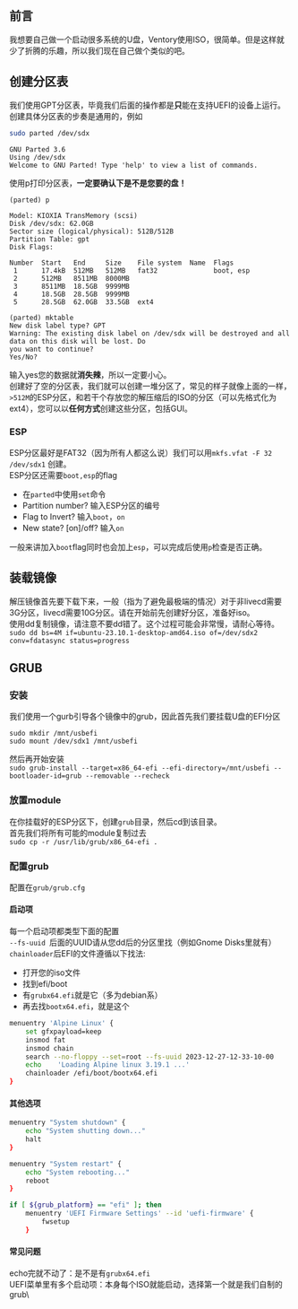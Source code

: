 ## 前言
我想要自己做一个启动很多系统的U盘，Ventory使用ISO，很简单。但是这样就少了折腾的乐趣，所以我们现在自己做个类似的吧。
## 创建分区表
我们使用GPT分区表，毕竟我们后面的操作都是**只**能在支持UEFI的设备上运行。创建具体分区表的步奏是通用的，例如
```bash
sudo parted /dev/sdx
```
```
GNU Parted 3.6
Using /dev/sdx
Welcome to GNU Parted! Type 'help' to view a list of commands.
```
使用p打印分区表，**一定要确认下是不是您要的盘！**
```
(parted) p
```
```
Model: KIOXIA TransMemory (scsi)
Disk /dev/sdx: 62.0GB
Sector size (logical/physical): 512B/512B
Partition Table: gpt
Disk Flags:

Number  Start   End     Size    File system  Name  Flags
 1      17.4kB  512MB   512MB   fat32              boot, esp
 2      512MB   8511MB  8000MB
 3      8511MB  18.5GB  9999MB
 4      18.5GB  28.5GB  9999MB
 5      28.5GB  62.0GB  33.5GB  ext4
```
```
(parted) mktable
New disk label type? GPT
Warning: The existing disk label on /dev/sdx will be destroyed and all data on this disk will be lost. Do
you want to continue?
Yes/No?
```
输入yes您的数据就**消失辣**，所以一定要小心。\
创建好了空的分区表，我们就可以创建一堆分区了，常见的样子就像上面的一样，`>512M`的ESP分区，和若干个存放您的解压缩后的ISO的分区（可以先格式化为ext4），您可以以**任何方式**创建这些分区，包括GUI。
### ESP
ESP分区最好是FAT32（因为所有人都这么说）我们可以用`mkfs.vfat -F 32 /dev/sdx1` 创建。\
ESP分区还需要`boot,esp`的flag
- 在`parted`中使用`set`命令
- Partition number? 输入ESP分区的编号
- Flag to Invert? 输入`boot`，`on`
- New state?  [on]/off? 输入`on`

一般来讲加入`boot`flag同时也会加上`esp`，可以完成后使用`p`检查是否正确。

## 装载镜像
解压镜像首先要下载下来，一般（指为了避免最极端的情况）对于非livecd需要3G分区，livecd需要10G分区。请在开始前先创建好分区，准备好iso。\
使用dd复制镜像，请注意不要dd错了。这个过程可能会非常慢，请耐心等待。\
`sudo dd bs=4M if=ubuntu-23.10.1-desktop-amd64.iso of=/dev/sdx2 conv=fdatasync status=progress`

## GRUB
### 安装
我们使用一个gurb引导各个镜像中的grub，因此首先我们要挂载U盘的EFI分区
```
sudo mkdir /mnt/usbefi
sudo mount /dev/sdx1 /mnt/usbefi
```
然后再开始安装\
`sudo grub-install --target=x86_64-efi --efi-directory=/mnt/usbefi --bootloader-id=grub --removable --recheck`
### 放置module
在你挂载好的ESP分区下，创建`grub`目录，然后cd到该目录。\
首先我们将所有可能的module复制过去\
`sudo cp -r /usr/lib/grub/x86_64-efi .`
### 配置grub
配置在`grub/grub.cfg`
#### 启动项
每一个启动项都类型下面的配置\
`--fs-uuid `后面的UUID请从您dd后的分区里找（例如Gnome Disks里就有）\
`chainloader`后EFI的文件遵循以下找法:
- 打开您的iso文件
- 找到efi/boot
- 有`grubx64.efi`就是它（多为debian系）
- 再去找`bootx64.efi`，就是这个

```bash
menuentry 'Alpine Linux' {
	set gfxpayload=keep
	insmod fat
	insmod chain
	search --no-floppy --set=root --fs-uuid 2023-12-27-12-33-10-00
	echo	'Loading Alpine linux 3.19.1 ...'
	chainloader /efi/boot/bootx64.efi
}
```
#### 其他选项
```bash
menuentry "System shutdown" {
	echo "System shutting down..."
	halt
}

menuentry "System restart" {
	echo "System rebooting..."
	reboot
}

if [ ${grub_platform} == "efi" ]; then
	menuentry 'UEFI Firmware Settings' --id 'uefi-firmware' {
		fwsetup
	}
```
#### 常见问题
echo完就不动了：是不是有`grubx64.efi`\
UEFI菜单里有多个启动项：本身每个ISO就能启动，选择第一个就是我们自制的grub\
